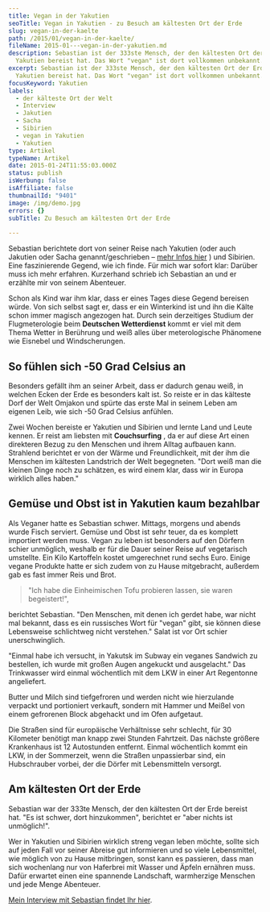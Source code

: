 ```yaml
---
title: Vegan in der Yakutien
seoTitle: Vegan in Yakutien - zu Besuch am kältesten Ort der Erde
slug: vegan-in-der-kaelte
path: /2015/01/vegan-in-der-kaelte/
fileName: 2015-01---vegan-in-der-yakutien.md
description: Sebastian ist der 333ste Mensch, der den kältesten Ort der Erde in
  Yakutien bereist hat. Das Wort "vegan" ist dort vollkommen unbekannt.
excerpt: Sebastian ist der 333ste Mensch, der den kältesten Ort der Erde in
  Yakutien bereist hat. Das Wort "vegan" ist dort vollkommen unbekannt.
focusKeyword: Yakutien
labels:
  - der kälteste Ort der Welt
  - Interview
  - Jakutien
  - Sacha
  - Sibirien
  - vegan in Yakutien
  - Yakutien
type: Artikel
typeName: Artikel
date: 2015-01-24T11:55:03.000Z
status: publish
isWerbung: false
isAffiliate: false
thumbnailId: "9401"
image: /img/demo.jpg
errors: {}
subTitle: Zu Besuch am kältesten Ort der Erde
  
---
```


Sebastian berichtete dort von seiner Reise nach Yakutien (oder auch Jakutien
oder Sacha genannt/geschrieben –
[mehr Infos hier](https://de.wikivoyage.org/wiki/Sacha_%28Jakutien%29) ) und
Sibirien. Eine faszinierende Gegend, wie ich finde. Für mich war sofort klar:
Darüber muss ich mehr erfahren. Kurzerhand schrieb ich Sebastian an und er
erzählte mir von seinem Abenteuer.

Schon als Kind war ihm klar, dass er eines Tages diese Gegend bereisen würde.
Von sich selbst sagt er, dass er ein Winterkind ist und ihn die Kälte schon
immer magisch angezogen hat. Durch sein derzeitiges Studium der Flugmeterologie
beim **Deutschen Wetterdienst** kommt er viel mit dem Thema Wetter in Berührung
und weiß alles über meterologische Phänomene wie Eisnebel und Windscherungen.

## So fühlen sich -50 Grad Celsius an

Besonders gefällt ihm an seiner Arbeit, dass er dadurch genau weiß, in welchen
Ecken der Erde es besonders kalt ist. So reiste er in das kälteste Dorf der Welt
Omjakon und spürte das erste Mal in seinem Leben am eigenen Leib, wie sich -50
Grad Celsius anfühlen.

Zwei Wochen bereiste er Yakutien und Sibirien und lernte Land und Leute kennen.
Er reist am liebsten mit **Couchsurfing** , da er auf diese Art einen direkteren
Bezug zu den Menschen und ihrem Alltag aufbauen kann. Strahlend berichtet er von
der Wärme und Freundlichkeit, mit der ihm die Menschen im kältesten Landstrich
der Welt begegneten. "Dort weiß man die kleinen Dinge noch zu schätzen, es wird
einem klar, dass wir in Europa wirklich alles haben."

## Gemüse und Obst ist in Yakutien kaum bezahlbar

Als Veganer hatte es Sebastian schwer. Mittags, morgens und abends wurde Fisch
serviert. Gemüse und Obst ist sehr teuer, da es komplett importiert werden muss.
Vegan zu leben ist besonders auf den Dörfern schier unmöglich, weshalb er für
die Dauer seiner Reise auf vegetarisch umstellte. Ein Kilo Kartoffeln kostet
umgerechnet rund sechs Euro. Einige vegane Produkte hatte er sich zudem von zu
Hause mitgebracht, außerdem gab es fast immer Reis und Brot.

> "Ich habe die Einheimischen Tofu probieren lassen, sie waren begeistert!",

berichtet Sebastian. "Den Menschen, mit denen ich gerdet habe, war nicht mal
bekannt, dass es ein russisches Wort für "vegan" gibt, sie können diese
Lebensweise schlichtweg nicht verstehen." Salat ist vor Ort schier
unerschwinglich.

"Einmal habe ich versucht, in Yakutsk im Subway ein veganes Sandwich zu
bestellen, ich wurde mit großen Augen angekuckt und ausgelacht." Das Trinkwasser
wird einmal wöchentlich mit dem LKW in einer Art Regentonne angeliefert.

Butter und Milch sind tiefgefroren und werden nicht wie hierzulande verpackt und
portioniert verkauft, sondern mit Hammer und Meißel von einem gefrorenen Block
abgehackt und im Ofen aufgetaut.

Die Straßen sind für europäische Verhältnisse sehr schlecht, für 30 Kilometer
benötigt man knapp zwei Stunden Fahrtzeit. Das nächste größere Krankenhaus ist
12 Autostunden entfernt. Einmal wöchentlich kommt ein LKW, in der Sommerzeit,
wenn die Straßen unpassierbar sind, ein Hubschrauber vorbei, der die Dörfer mit
Lebensmitteln versorgt.

## Am kältesten Ort der Erde

Sebastian war der 333te Mensch, der den kältesten Ort der Erde bereist hat. "Es
ist schwer, dort hinzukommen", berichtet er "aber nichts ist unmöglich!".

Wer in Yakutien und Sibirien wirklich streng vegan leben möchte, sollte sich auf
jeden Fall vor seiner Abreise gut informieren und so viele Lebensmittel, wie
möglich von zu Hause mitbringen, sonst kann es passieren, dass man sich
wochenlang nur von Haferbrei mit Wasser und Äpfeln ernähren muss. Dafür erwartet
einen eine spannende Landschaft, warmherzige Menschen und jede Menge Abenteuer.

[Mein Interview mit Sebastian findet Ihr hier](/2015/01/ich-hatte-noch-nie-heimweh/).

  